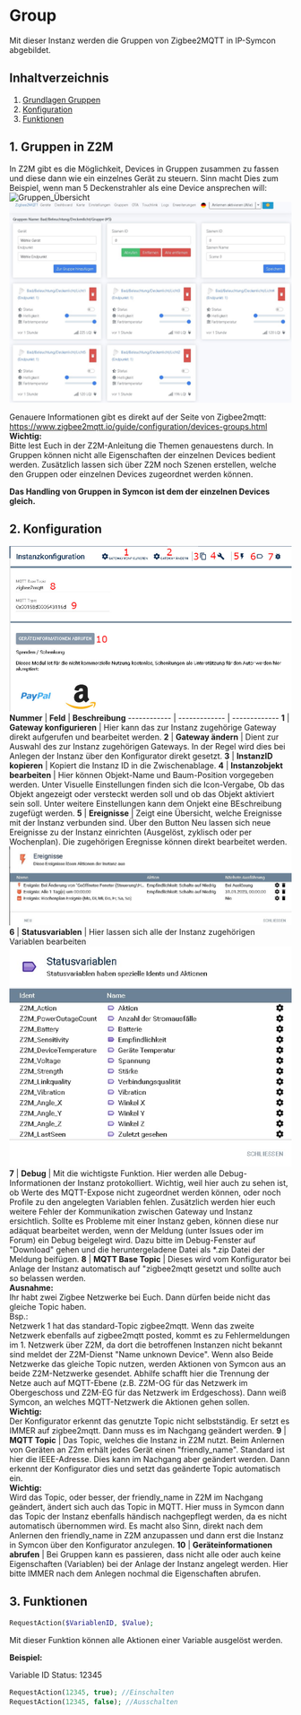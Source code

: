 # Group
   Mit dieser Instanz werden die Gruppen von Zigbee2MQTT in IP-Symcon abgebildet.

   ## Inhaltverzeichnis
   1. [Grundlagen Gruppen](#1-Gruppen)
   2. [Konfiguration](#2-konfiguration)
   3. [Funktionen](#3-funktionen)

   ## 1. Gruppen in Z2M
   In Z2M gibt es die Möglichkeit, Devices in Gruppen zusammen zu fassen und diese dann wie ein einzelnes Gerät zu steuern. Sinn macht Dies zum Beispiel, wenn man 5 Deckenstrahler als eine Device ansprechen will:
   ![Gruppen_Übersicht](https://github.com/Burki24/IPS-Zigbee2MQTT/blob/featureWithUserExtension/docs/pictures/Gruppen_Z2M_Übersicht.jpg)
   ![Gruppen_datails](https://github.com/Burki24/IPS-Zigbee2MQTT/blob/featureWithUserExtension/docs/pictures/Gruppen_Z2M_Details.jpg)

   Genauere Informationen gibt es direkt auf der Seite von Zigbee2mqtt: https://www.zigbee2mqtt.io/guide/configuration/devices-groups.html<br>**Wichtig:**<br>Bitte lest Euch in der Z2M-Anleitung die Themen genauestens durch. In Gruppen können nicht alle Eigenschaften der einzelnen Devices bedient werden. Zusätzlich lassen sich über Z2M noch Szenen erstellen, welche den Gruppen oder einzelnen Devices zugeordnet werden können.

   **Das Handling von Gruppen in Symcon ist dem der einzelnen Devices gleich.**

   ## 2. Konfiguration

   ![Konfiguration Device](https://github.com/Burki24/IPS-Zigbee2MQTT/blob/featureWithUserExtension/docs/pictures/Device_Konfiguration.jpg)
   **Nummer** | **Feld** | **Beschreibung**
   ------------ | ------------- | -------------
   **1** | **Gateway konfigurieren** | Hier kann das zur Instanz zugehörige Gateway direkt aufgerufen und bearbeitet werden.
   **2** | **Gateway ändern** | Dient zur Auswahl des zur Instanz zugehörigen Gateways. In der Regel wird dies bei Anlegen der Instanz über den Konfigurator direkt gesetzt.
   **3** | **InstanzID kopieren** | Kopiert die Instanz ID in die Zwischenablage.
   **4** | **Instanzobjekt bearbeiten** | Hier können Objekt-Name und Baum-Position vorgegeben werden. Unter Visuelle Einstellungen finden sich die Icon-Vergabe, Ob das Objekt angezeigt oder versteckt werden soll und ob das Objekt aktiviert sein soll. Unter weitere Einstellungen kann dem Onjekt eine BEschreibung zugefügt werden.
   **5** | **Ereignisse** | Zeigt eine Übersicht, welche Ereignisse mit der Instanz verbunden sind. Über den Button Neu lassen sich neue Ereignisse zu der Instanz einrichten (Ausgelöst, zyklisch oder per Wochenplan). Die zugehörigen Eregnisse können direkt bearbeitet werden. ![Ereignisse](https://github.com/Burki24/IPS-Zigbee2MQTT/blob/featureWithUserExtension/docs/pictures/Device_Ereignisse.jpg)
   **6** | **Statusvariablen** | Hier lassen sich alle der Instanz zugehörigen Variablen bearbeiten ![Variablen](https://github.com/Burki24/IPS-Zigbee2MQTT/blob/featureWithUserExtension/docs/pictures/device_statusvariablen.jpg)
   **7** | **Debug** | Mit die wichtigste Funktion. Hier werden alle Debug-Informationen der Instanz protokolliert. Wichtig, weil hier auch zu sehen ist, ob Werte des MQTT-Expose nicht zugeordnet werden können, oder noch Profile zu den angelegten Variablen fehlen. Zusätzlich werden hier euch weitere Fehler der Kommunikation zwischen Gateway und Instanz ersichtlich. Sollte es Probleme mit einer Instanz geben, können diese nur adäquat bearbeitet werden, wenn der Meldung (unter Issues oder im Forum) ein Debug beigelegt wird. Dazu bitte im Debug-Fenster auf "Download" gehen und die heruntergeladene Datei als *.zip Datei der Meldung beifügen.
   **8** | **MQTT Base Topic** | Dieses wird vom Konfigurator bei Anlage der Instanz automatisch auf "zigbee2mqtt gesetzt und sollte auch so belassen werden. <br> **Ausnahme:** <br> Ihr habt zwei Zigbee Netzwerke bei Euch. Dann dürfen beide nicht das gleiche Topic haben. <br> Bsp.:<br> Netzwerk 1 hat das standard-Topic zigbee2mqtt. Wenn das zweite Netzwerk ebenfalls auf zigbee2mqtt posted, kommt es zu Fehlermeldungen im 1. Netzwerk über Z2M, da dort die betroffenen Instanzen nicht bekannt sind meldet der Z2M-Dienst "Name unknown Device". Wenn also Beide Netzwerke das gleiche Topic nutzen, werden Aktionen von Symcon aus an beide Z2M-Netzwerke gesendet. Abhilfe schafft hier die Trennung der Netze auch auf MQTT-Ebene (z.B. Z2M-OG für das Netzwerk im Obergeschoss und Z2M-EG für das Netzwerk im Erdgeschoss). Dann weiß Symcon, an welches MQTT-Netzwerk die Aktionen gehen sollen. <br> **Wichtig:** <br>Der Konfigurator erkennt das genutzte Topic nicht selbstständig. Er setzt es IMMER auf zigbee2mqtt. Dann muss es im Nachgang geändert werden.
   **9** | **MQTT Topic** | Das Topic, welches die Instanz in Z2M nutzt. Beim Anlernen von Geräten an Z2m erhält jedes Gerät einen "friendly_name". Standard ist hier die IEEE-Adresse. Dies kann im Nachgang aber geändert werden. Dann erkennt der Konfigurator dies und setzt das geänderte Topic automatisch ein. <br> **Wichtig:** <br>Wird das Topic, oder besser, der friendly_name in Z2M im Nachgang geändert, ändert sich auch das Topic in MQTT. Hier muss in Symcon dann das Topic der Instanz ebenfalls händisch nachgepflegt werden, da es nicht automatisch übernommen wird. Es macht also Sinn, direkt nach dem Anlernen den friendly_name in Z2M anzupassen und dann erst die Instanz in Symcon über den Konfigurator anzulegen.
   **10** | **Geräteinformationen abrufen** | Bei Gruppen kann es passieren, dass nicht alle oder auch keine Eigenschaften (Variablen) bei der Anlage der Instanz angelegt werden. Hier bitte IMMER nach dem Anlegen nochmal die Eigenschaften abrufen.
   ## 3. Funktionen

   ```php
   RequestAction($VariablenID, $Value);
   ```
   Mit dieser Funktion können alle Aktionen einer Variable ausgelöst werden.

   **Beispiel:**

   Variable ID Status: 12345
   ```php
   RequestAction(12345, true); //Einschalten
   RequestAction(12345, false); //Ausschalten
   ```
